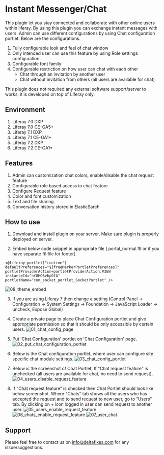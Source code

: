 
# Instant Messenger/Chat

This plugin let you stay connected and collaborate with other online users within liferay. By using this plugin you can exchange instant messages with users. Admin can use different configurations by using Chat configuration portlet. Below are the configurations.

1) Fully configurable look and feel of chat window
2) Only intended user can use this feature by using Role settings configuration
3) Configurable font family
4) Configurable restriction on how user can chat with each other
    - Chat through an invitation by another user
    - Chat without invitation from others (all users are available for chat)

This plugin does not required any external software support/server to works, it is developed on top of Liferay only.

## Environment
1. Liferay 7.0 DXP
2. Liferay 7.0 CE-GA5+
3. Liferay 7.1 DXP
4. Liferay 7.1 CE-GA1+
5. Liferay 7.2 DXP
4. Liferay 7.2 CE-GA1+

## Features
1. Admin can customization chat colors, enable/disable the chat request feature
2. Configurable role based access to chat feature
3. Configure Request feature
4. Color and font customization
5. Text and file sharing
6. Conversation history stored in ElasticSarch

## How to use
1. Download and install plugin on your server. Make sure plugin is properly deployed on server.

2. Embed below code snippet in appropriate file ( portal_normal.ftl or if you have separate ftl file for footer).
```ftl
<@liferay_portlet["runtime"]
defaultPreferences="${freeMarkerPortletPreferences}"
portletProviderAction=portletProviderAction.VIEW
instanceId="nY0HO5vbpOfA"
portletName="com_socket_portlet_SocketPortlet" />
```
![08_theme_embed](https://user-images.githubusercontent.com/27973508/69870443-e0f97400-12d5-11ea-9704-a73cfbf0057d.png)

3. If you are using Liferay 7 then change a setting (Control Panel &rarr; Configuration &rarr; System Settings &rarr; Foundation &rarr; JavaScript Loader &rarr; uncheck, Expose Global)
4. Create a private page to place Chat Configuration portlet and give appropriate permission so that it should be only accessible by certain users.
![01_chat_config_page](https://user-images.githubusercontent.com/27973508/69864729-996aec00-12c5-11ea-9adc-d71670b7f7c2.png)

6. Put 'Chat Configuration' portlet on 'Chat Configuration' page.
![02_put_chat_configuration_portlet](https://user-images.githubusercontent.com/27973508/69864730-996aec00-12c5-11ea-9529-1eadac6f0652.png)

7. Below is the Chat configuration portlet, where user can configure site specific chat module settings.
![03_chat_config_portlet](https://user-images.githubusercontent.com/27973508/76829270-c4635680-6848-11ea-84ed-c51ee2476859.png)

8. Below is the screenshot of Chat Portlet, If "Chat request feature" is unchecked (all users are available for chat, no need to send request).
![04_users_disable_request_feature](https://user-images.githubusercontent.com/27973508/69866695-d4235300-12ca-11ea-80dd-3dc07925cca3.png)

9. If "Chat request feature" is checked then Chat Portlet should look like below screenshot. Where "Chats" tab shows all the users who has accepted the request and to send request to new user, go to "Users" tab. By clicking on + icon logged in user can send request to another user.
![05_users_enable_request_feature](https://user-images.githubusercontent.com/27973508/69866696-d4bbe980-12ca-11ea-89a5-c405b384f3e0.png)
![06_chats_enable_request_feature](https://user-images.githubusercontent.com/27973508/69864727-98d25580-12c5-11ea-9d87-e5b8da3d62ba.png)
![07_user_chat](https://user-images.githubusercontent.com/27973508/69864728-98d25580-12c5-11ea-8719-78cf95ace401.png)

## Support
   Please feel free to contact us on info@deltafixes.com for any issue/suggestions.
